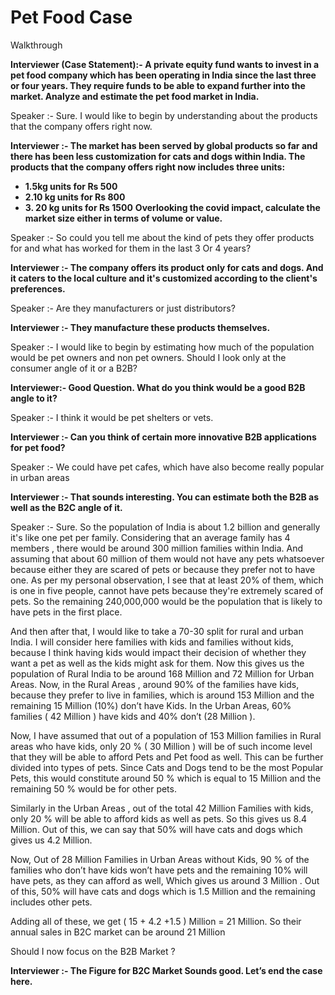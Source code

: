 # Pet Food Case

Walkthrough

<!-- _Walkthrough, Company [Bain Capability Network](/)_ -->

**Interviewer (Case Statement):- A private equity fund wants to invest in a pet food company which has been operating in India since the last three or four years. They require funds to be able to expand further into the market. Analyze and estimate the pet food market in India.**

Speaker :- Sure. I would like to begin by understanding about the products that the company offers right now.

**Interviewer :- The market has been served by global products so far and there has been less customization for cats and dogs within India. The products that the company offers right now includes three units:**

- **1.5kg units for Rs 500**
- **2.10 kg units for Rs 800**
- **3. 20 kg units for Rs 1500**
  **Overlooking the covid impact, calculate the market size either in terms of volume or value.**

Speaker :- So could you tell me about the kind of pets they offer products for and what has worked for them in the last 3 Or 4 years?

**Interviewer :- The company offers its product only for cats and dogs. And it caters to the local culture and it's customized according to the client's preferences.**

Speaker :- Are they manufacturers or just distributors?

**Interviewer :- They manufacture these products themselves.**

Speaker :- I would like to begin by estimating how much of the population would be pet owners and non pet owners. Should I look only at the consumer angle of it or a B2B?

**Interviewer:- Good Question. What do you think would be a good B2B angle to it?**

Speaker :- I think it would be pet shelters or vets.

**Interviewer :- Can you think of certain more innovative B2B applications for pet food?**

Speaker :- We could have pet cafes, which have also become really popular in urban areas

**Interviewer :- That sounds interesting. You can estimate both the B2B as well as the B2C angle of it.**

Speaker :- Sure. So the population of India is about 1.2 billion and generally it's like one pet per family.
Considering that an average family has 4 members , there would be around 300 million families within India.
And assuming that about 60 million of them would not have any pets whatsoever because either they are scared of pets or because they prefer not to have one.
As per my personal observation, I see that at least 20% of them, which is one in five people, cannot have pets because they're extremely scared of pets.
So the remaining 240,000,000 would be the population that is likely to have pets in the first place.

And then after that, I would like to take a 70-30 split for rural and urban India.
I will consider here families with kids and families without kids, because I think having kids would impact their decision of whether they want a pet as well as the kids might ask for them. Now this gives us the population of Rural India to be around 168 Million and 72 Million for Urban Areas.
Now, in the Rural Areas , around 90% of the families have kids, because they prefer to live in families, which is around 153 Million and the remaining 15 Million (10%) don’t have Kids.
In the Urban Areas, 60% families ( 42 Million ) have kids and 40% don’t (28 Million ).

Now, I have assumed that out of a population of 153 Million families in Rural areas who have kids, only 20 % ( 30 Million ) will be of such income level that they will be able to afford Pets and Pet food as well. This can be further divided into types of pets. Since Cats and Dogs tend to be the most Popular Pets, this would constitute around 50 % which is equal to 15 Million and the remaining 50 % would be for other pets.

Similarly in the Urban Areas , out of the total 42 Million Families with kids, only 20 % will be able to afford kids as well as pets. So this gives us 8.4 Million. Out of this, we can say that 50% will have cats and dogs which gives us 4.2 Million.

Now, Out of 28 Million Families in Urban Areas without Kids, 90 % of the families who don’t have kids won’t have pets and the remaining 10% will have pets, as they can afford as well, Which gives us around 3 Million . Out of this, 50% will have cats and dogs which is 1.5 Million and the remaining includes other pets.

Adding all of these, we get ( 15 + 4.2 +1.5 ) Million = 21 Million. So their annual sales in B2C market can be around 21 Million

Should I now focus on the B2B Market ?

**Interviewer :- The Figure for B2C Market Sounds good. Let’s end the case here.**
